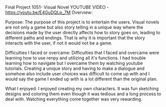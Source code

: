 Final Project 1051- Visual Novel 
YOUTUBE VIDEO - https://youtu.be/E4GuDQLp_7M 
Overview: 

Purpose: The purpose of this project is to entertain the users. Visual novels are not only a game but also story telling in a unique way where the decisions made by the user directly affects how to story goes on, leading to different paths and endings. That is why it is important that the story interacts with the user, if not it would not be a game. 

Difficulties I faced or overcame: Difficulties that I faced and overcame were learning how to use renpy and utilizing all it's functions. I had trouble learning how to navigate but I overcame them by watching youtube tutorials. Creating a unique story and having to make a dialogue and somehow also include user choices was difficult to come up with and I would say the game I ended up with is a lot different than the original plan. 
 
What I enjoyed: I enjoyed creating my own characters. It was fun sketching designs and coloring them even though it was tedious and a long process to deal with. Watching everything come together was very rewarding. 


